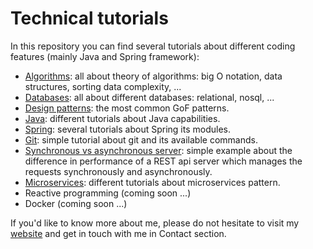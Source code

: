# Technical tutorials
In this repository you can find several tutorials about different coding features (mainly Java and Spring framework):
- [Algorithms](https://github.com/ManuMyGit/CodingTutorials/tree/main/algorithmics): all about theory of algorithms: big O notation, data structures, sorting data complexity, ...
- [Databases](https://github.com/ManuMyGit/CodingTutorials/tree/main/database): all about different databases: relational, nosql, ...
- [Design patterns](https://github.com/ManuMyGit/CodingTutorials/tree/main/designpatterns): the most common GoF patterns.
- [Java](https://github.com/ManuMyGit/CodingTutorials/tree/main/java): different tutorials about Java capabilities.
- [Spring](https://github.com/ManuMyGit/CodingTutorials/tree/main/spring): several tutorials about Spring its modules.
- [Git](https://github.com/ManuMyGit/CodingTutorials/blob/main/git.md): simple tutorial about git and its available commands.
- [Synchronous vs asynchronous server](https://github.com/ManuMyGit/CodingTutorials/tree/main/syncasyncserver): simple example about the difference in performance of a REST api server which manages the requests synchronously and asynchronously. 
- [Microservices](https://github.com/ManuMyGit/CodingTutorials/tree/main/microservices): different tutorials about microservices pattern.
- Reactive programming (coming soon ...)
- Docker (coming soon ...)

If you'd like to know more about me, please do not hesitate to visit my [website](http://manueljaenlopez.ddns.net/) and get in touch with me in Contact section.